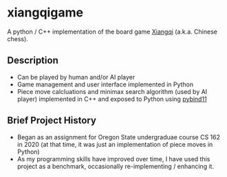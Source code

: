 
# xiangqigame 
A python / C++ implementation of the board game [Xiangqi](https://en.wikipedia.org/wiki/Xiangqi) (a.k.a. Chinese chess).

## Description

* Can be played by human and/or AI player
* Game management and user interface implemented in Python
* Piece move calcluations and minimax search algorithm (used by AI player) implemented in C++ and exposed to Python using [pybind11](https://github.com/pybind/pybind11)

## Brief Project History
* Began as an assignment for Oregon State undergraduae course CS 162 in 2020 (at that time, it was just an implementation of piece moves in Python)
* As my programming skills have improved over time, I have used this project as a benchmark, occasionally re-implementing / enhancing it.
